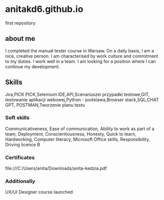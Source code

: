 # anitakd6.github.io
first repository
## about me
I completed the manual tester course in Warsaw. On a daily basis, I am a nice, creative person. I am characterised by work culture and commitment to my duties. I work well in a team. I am looking for a position where I can continue my development. 
## Skills
Jira,PICK PICK,Selemium IDE,API,Scenariuszei przypadki testowe,GIT, testowanie aplikacji webowej,Python - podstawa,Browser stack,SQL,CHAT GPT, POSTMAN,Tworzenie planu testu
### Soft skills
Communicativeness, Ease of communication, Ability to work as part of a team, Deployment, Conscientiousness, Honesty, Quick to learn, Hardworking, Computer literacy, Microsoft Office skills, Responsibility, Driving licence B
### Certificates
file:///C:/Users/anita/Downloads/anita-kedzia.pdf
### Additionally
UX/UI Designer course launched
